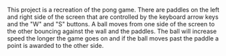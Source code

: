 This project is a recreation of the pong game. There are paddles on the left and right side of the screen that are controlled by the keyboard arrow keys and the "W" and "S" buttons. A ball moves from one side of the screen to the other bouncing against the wall and the paddles. The ball will increase speed the longer the game goes on and if the ball moves past the paddle a point is awarded to the other side. 
